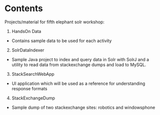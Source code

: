 Contents
======================

Projects/material for fifth elephant solr workshop:

1. HandsOn Data
  * Contains sample data to be used for each activity
  
2. SolrDataIndexer
  * Sample Java project to index and query data in Solr with SolrJ and a utility to read data from stackexchange dumps and load to MySQL. 
  
3. StackSearchWebApp
  * UI application which will be used as a reference for understanding response formats
  
4. StackExchangeDump
  * Sample dump of two stackexchange sites: robotics and windowsphone
  
    
